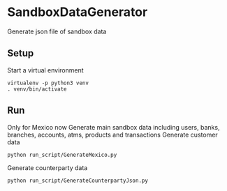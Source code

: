 # SandboxDataGenerator
Generate json file of sandbox data

## Setup
Start a virtual environment
```
virtualenv -p python3 venv
. venv/bin/activate
```

## Run
Only for Mexico now
Generate main sandbox data including users, 
banks, branches, accounts, atms, products and transactions
Generate customer data
```
python run_script/GenerateMexico.py
```

Generate counterparty data
```
python run_script/GenerateCounterpartyJson.py
```
